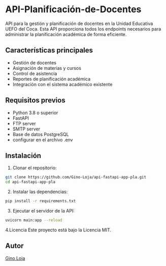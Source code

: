 # API-Planificación-de-Docentes

API para la gestión y planificación de docentes en la Unidad Educativa UEFO del Coca. Esta API proporciona todos los endpoints necesarios para administrar la planificación académica de forma eficiente.

## Características principales

- Gestión de docentes
- Asignación de materias y cursos
- Control de asistencia
- Reportes de planificación académica
- Integración con el sistema académico existente

## Requisitos previos

- Python 3.8 o superior
- FastAPI
- FTP server
- SMTP server
- Base de datos PostgreSQL 
- configurar en el archivo .env

## Instalación

1. Clonar el repositorio:
```bash
git clone https://github.com/Gino-Loja/api-fastapi-app-pla.git
cd api-fastapi-app-pla
```

2. Instalar las dependencias:
```bash
pip install -r requirements.txt
```

3. Ejecutar el servidor de la API:
```bash
uvicorn main:app --reload
```

4.Licencia
Este proyecto está bajo la Licencia MIT.

## Autor

[Gino Loja](https://github.com/Gino-Loja)
